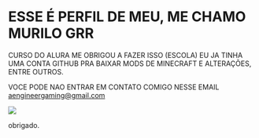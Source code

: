 # ESSE É PERFIL DE MEU, ME CHAMO MURILO GRR
CURSO DO ALURA ME OBRIGOU A FAZER ISSO (ESCOLA)
EU JA TINHA UMA CONTA GITHUB PRA BAIXAR MODS DE MINECRAFT E ALTERAÇÕES, ENTRE OUTROS.

VOCE PODE NAO ENTRAR EM CONTATO COMIGO NESSE EMAIL
aengineergaming@gmail.com

![](https://www.youtube.com/watch?v=93IG--rgYuA)


obrigado.
